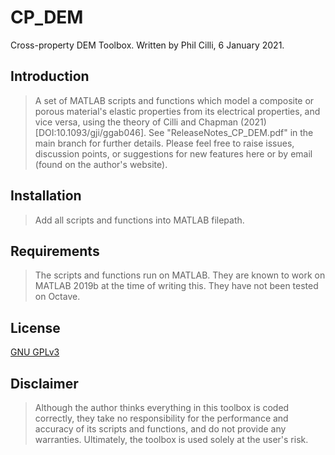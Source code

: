 # CP_DEM
Cross-property DEM Toolbox. Written by Phil Cilli, 6 January 2021.

## Introduction

> A set of MATLAB scripts and functions which model a composite or porous material's elastic properties from its electrical properties, and vice versa, using the theory of Cilli and Chapman (2021) [DOI:10.1093/gji/ggab046]. See "ReleaseNotes_CP_DEM.pdf" in the main branch for further details. Please feel free to raise issues, discussion points, or suggestions for new features here or by email (found on the author's website).
## Installation

> Add all scripts and functions into MATLAB filepath.
## Requirements

> The scripts and functions run on MATLAB. They are known to work on MATLAB 2019b at the time of writing this. They have not been tested on Octave.
## License
[GNU GPLv3](https://choosealicense.com/licenses/gpl-3.0/)

## Disclaimer
> Although the author thinks everything in this toolbox is coded correctly, they take no responsibility for the performance and accuracy of its scripts and functions, and do not provide any warranties. Ultimately, the toolbox is used solely at the user's risk.
